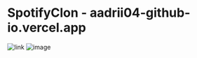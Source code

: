 # SpotifyClon - aadrii04-github-io.vercel.app 
![link](aadrii04-github-io.vercel.app)
![image](https://github.com/aadrii04/SpotifyClon/assets/145559112/7d5b5a4d-939c-4ebe-aa15-08f40932af42)
